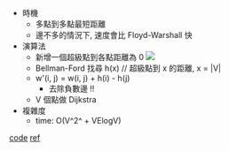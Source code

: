 * 時機
    * 多點到多點最短距離
    * 邊不多的情況下, 速度會比 Floyd-Warshall 快
* 演算法
    * 新增一個超級點到各點距離為 0
        ![](https://i.imgur.com/WMJCJHl.png)
    * Bellman-Ford 找尋 h(x) // 超級點到 x 的距離, x = |V|
    * w'(i, j) = w(i, j) + h(i) - h(j)
        * 去除負數邊 !!
    * V 個點做 Dijkstra
* 複雜度
    * time: O(V^2^ + VElogV)

[code](https://github.com/kruztw/leetcode/blob/master/algorithm/johnson/simple.cpp)
[ref](https://web.ntnu.edu.tw/~algo/Path3.html)